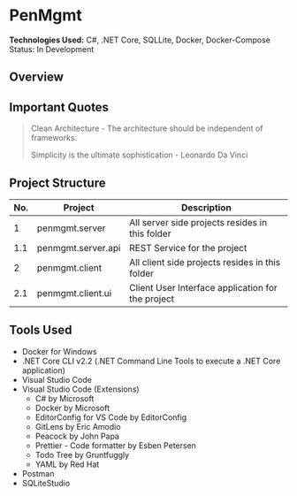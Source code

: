 # PenMgmt

**Technologies Used:** C#, .NET Core, SQLLite, Docker, Docker-Compose
Status: In Development

## Overview

## Important Quotes

> Clean Architecture -
> The architecture should be independent of frameworks.
>
> Simplicity is the ultimate sophistication - Leonardo Da Vinci

## Project Structure

No. | Project | Description
--|--------|------------
1|penmgmt.server|All server side projects resides in this folder
1.1|penmgmt.server.api|REST Service for the project
2|penmgmt.client|All client side projects resides in this folder
2.1|penmgmt.client.ui|Client User Interface application for the project

## Tools Used

- Docker for Windows
- .NET Core CLI v2.2 (.NET Command Line Tools to execute a .NET Core application)
- Visual Studio Code
- Visual Studio Code (Extensions)
  - C# by Microsoft
  - Docker by Microsoft
  - EditorConfig for VS Code by EditorConfig
  - GitLens by Eric Amodio
  - Peacock by John Papa
  - Prettier - Code formatter by Esben Petersen
  - Todo Tree by Gruntfuggly
  - YAML by Red Hat
- Postman
- SQLiteStudio
